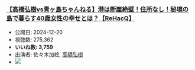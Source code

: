 ### [【高橋弘樹vs青ヶ島ちゃんねる】港は断崖絶壁！住所なし！秘境の島で暮らす40歳女性の幸せとは？【ReHacQ】](https://www.youtube.com/watch?v=zPGrANkSFVM)
-   公開日: 2024-12-20
-   視聴数: 275,362
-   **いいね数: 3,759**
-   出演者: 佐々木加絵, [高橋弘樹](/rehacq_fan/people/高橋弘樹 "wikilink")
- [![](https://img.youtube.com/vi/zPGrANkSFVM/hqdefault.jpg)](https://www.youtube.com/watch?v=zPGrANkSFVM)
